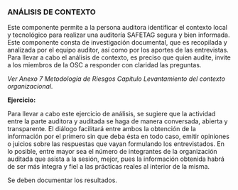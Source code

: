 ### ANÁLISIS DE CONTEXTO

Este componente permite a la persona auditora identificar el contexto local y tecnológico para realizar una auditoría SAFETAG segura y bien informada. Este componente consta de investigación documental, que es recopilada y analizada por el equipo auditor, así como por los aportes de las entrevistas. Para llevar a cabo el análisis de contexto, es preciso que quien audite, invite a los miembros de la OSC a responder con claridad las preguntas.

_Ver Anexo 7 Metodología de Riesgos Capítulo Levantamiento del contexto organizacional._

**Ejercicio:** 

Para llevar a cabo este ejercicio de análisis, se sugiere que la actividad entre la parte auditora y auditada se haga de manera conversada, abierta y transparente. El diálogo facilitará entre ambos la obtención de la información por el primero sin que deba ésta en todo caso, emitir opiniones o juicios sobre las respuestas que vayan formulando los entrevistados. En lo posible, entre mayor sea el número de integrantes de la organización auditada que asista a la sesión, mejor, pues la información obtenida habrá de ser más íntegra y fiel a las prácticas reales al interior de la misma.

Se deben documentar los resultados. 


